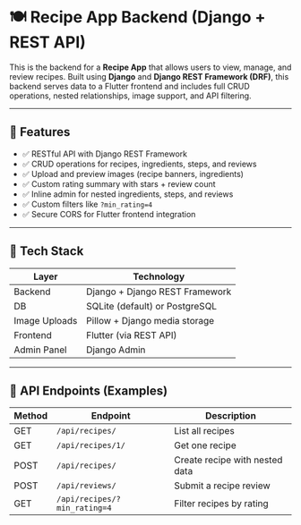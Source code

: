 # 🍽️ Recipe App Backend (Django + REST API)

This is the backend for a **Recipe App** that allows users to view, manage, and review recipes. Built using **Django** and **Django REST Framework (DRF)**, this backend serves data to a Flutter frontend and includes full CRUD operations, nested relationships, image support, and API filtering.

---

## 🚀 Features

- ✅ RESTful API with Django REST Framework
- ✅ CRUD operations for recipes, ingredients, steps, and reviews
- ✅ Upload and preview images (recipe banners, ingredients)
- ✅ Custom rating summary with stars + review count
- ✅ Inline admin for nested ingredients, steps, and reviews
- ✅ Custom filters like `?min_rating=4`
- ✅ Secure CORS for Flutter frontend integration

---

## 🧱 Tech Stack

| Layer      | Technology               |
|------------|---------------------------|
| Backend    | Django + Django REST Framework |
| DB         | SQLite (default) or PostgreSQL |
| Image Uploads | Pillow + Django media storage |
| Frontend   | Flutter (via REST API)   |
| Admin Panel| Django Admin             |

---

## 🔗 API Endpoints (Examples)

| Method | Endpoint | Description |
|--------|----------|-------------|
| GET    | `/api/recipes/` | List all recipes |
| GET    | `/api/recipes/1/` | Get one recipe |
| POST   | `/api/recipes/` | Create recipe with nested data |
| POST   | `/api/reviews/` | Submit a recipe review |
| GET    | `/api/recipes/?min_rating=4` | Filter recipes by rating |
